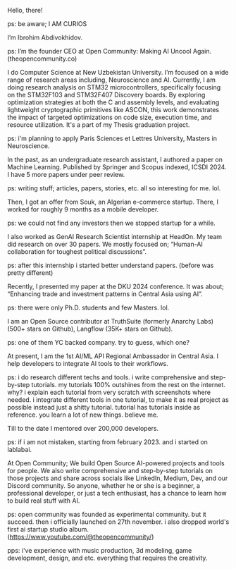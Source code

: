 Hello, there!

ps: be aware; I AM CURIOS

I’m Ibrohim Abdivokhidov. 

ps: I’m the founder CEO at Open Community: Making AI Uncool Again. (theopencommunity.co)

I do Computer Science at New Uzbekistan University. I’m focused on a wide range of research areas including, Neuroscience and AI. Currently, I am doing research analysis on STM32 microcontrollers, specifically focusing on the STM32F103 and STM32F407 Discovery boards. By exploring optimization strategies at both the C and assembly levels, and evaluating lightweight cryptographic primitives like ASCON, this work demonstrates the impact of targeted optimizations on code size, execution time, and resource utilization. It's a part of my Thesis graduation project.

ps: i'm planning to apply Paris Sciences et Lettres University, Masters in Neuroscience.

In the past, as an undergraduate research assistant, I authored a paper on Machine Learning. Published by Springer and Scopus indexed, ICSDI 2024. I have 5 more papers under peer review.

ps: writing stuff; articles, papers, stories, etc. all so interesting for me. lol.

Then, I got an offer from Souk, an Algerian e-commerce startup. There, I worked for roughly 9 months as a mobile developer.

ps: we could not find any investors then we stopped startup for a while.

I also worked as GenAI Research Scientist internship at HeadOn. My team did research on over 30 papers. We mostly focused on; “Human-AI collaboration for toughest political discussions”.

ps: after this internship i started better understand papers. (before was pretty different)

Recently, I presented my paper at the DKU 2024 conference. It was about; “Enhancing trade and investment patterns in Central Asia using AI”.

ps: there were only Ph.D. students and few Masters. lol.

I am an Open Source contributor at TruthSuite (formerly Anarchy Labs) (500+ stars on Github), Langflow (35K+ stars on Github).

ps: one of them YC backed company. try to guess, which one? 

At present, I am the 1st AI/ML API Regional Ambassador in Central Asia. I help developers to integrate AI tools to their workflows.

ps: i do research different techs and tools. i write comprehensive and step-by-step tutorials. my tutorials 100% outshines from the rest on the internet. why? i explain each tutorial from very scratch with screenshots where needed. i integrate different tools in one tutorial, to make it as real project as possible instead just a shitty tutorial. tutorial has tutorials inside as reference. you learn a lot of new things. believe me.

Till to the date I mentored over 200,000 developers.

ps: if i am not mistaken, starting from february 2023. and i started on lablabai.

At Open Community; We build Open Source AI-powered projects and tools for people. We also write comprehensive and step-by-step tutorials on those projects and share across socials like LinkedIn, Medium, Dev, and our Discord community. So anyone, whether he or she is a beginner, a professional developer, or just a tech enthusiast, has a chance to learn how to build real stuff with AI.

ps: open community was founded as experimental community. but it succeed. then i officially launched on 27th november. i also dropped world's first ai startup studio album. (https://www.youtube.com/@theopencommunity/)

pps: i've experience with music production, 3d modeling, game development, design, and etc. everything that requires the creativity.